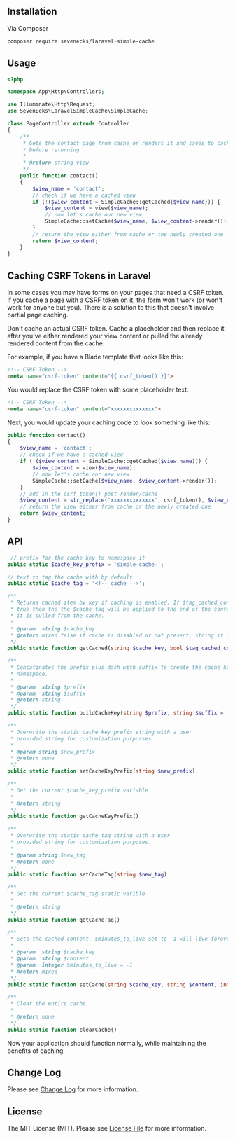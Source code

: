 ## Installation

Via Composer

```bash
composer require sevenecks/laravel-simple-cache
```

## Usage
```php
<?php

namespace App\Http\Controllers;

use Illuminate\Http\Request;
use SevenEcks\LaravelSimpleCache\SimpleCache;

class PageController extends Controller
{
    /**
     * Gets the contact page from cache or renders it and saves to cache 
     * before returning
     *
     * @return string view
     */
    public function contact()
    {
        $view_name = 'contact';
        // check if we have a cached view
        if (!($view_content = SimpleCache::getCached($view_name))) {
            $view_content = view($view_name);
            // now let's cache our new view
            SimpleCache::setCache($view_name, $view_content->render());
        }
        // return the view either from cache or the newly created one
        return $view_content;
    }
}
```

## Caching CSRF Tokens in Laravel

In some cases you may have forms on your pages that need a CSRF token. If you cache a page with a CSRF token on it, the form won't work (or won't work for anyone but you). There is a solution to this that doesn't involve partial page caching.

Don't cache an actual CSRF token. Cache a placeholder and then replace it after you've either rendered your view content or pulled the already rendered content from the cache.

For example, if you have a Blade template that looks like this:

```html
<!-- CSRF Token -->
<meta name="csrf-token" content="{{ csrf_token() }}">
```

You would replace the CSRF token with some placeholder text.

```html
<!-- CSRF Token -->
<meta name="csrf-token" content="xxxxxxxxxxxxxx">
```

Next, you would update your caching code to look something like this:

```php
public function contact()
{
    $view_name = 'contact';
    // check if we have a cached view
    if (!($view_content = SimpleCache::getCached($view_name))) {
        $view_content = view($view_name);
        // now let's cache our new view
        SimpleCache::setCache($view_name, $view_content->render());
    }
    // add in the csrf_token() post render/cache
    $view_content = str_replace('xxxxxxxxxxxxxx', csrf_token(), $view_content);
    // return the view either from cache or the newly created one
    return $view_content;
}
```

## API

```php
 // prefix for the cache key to namespace it
public static $cache_key_prefix = 'simple-cache-';

// text to tag the cache with by default
public static $cache_tag = '<!-- cache -->';

/**
 * Returns cached item by key if caching is enabled. If $tag_cached_content is
 * true then the the $cache_tag will be applied to the end of the content after 
 * it is pulled from the cache.
 *
 * @param  string $cache_key
 * @return mixed false if cache is disabled or not present, string if it exists.
 */
public static function getCached(string $cache_key, bool $tag_cached_content = true)

/**
 * Concatinates the prefix plus dash with suffix to create the cache key
 * namespace.
 *
 * @param  string $prefix
 * @param  string $suffix
 * @return string
 */
public static function buildCacheKey(string $prefix, string $suffix = '')

/**
 * Overwrite the static cache key prefix string with a user
 * provided string for customization purporses.
 *
 * @param string $new_prefix
 * @return none
 */
public static function setCacheKeyPrefix(string $new_prefix)

/**
 * Get the current $cache_key_prefix variable
 *
 * @return string
 */
public static function getCacheKeyPrefix()

/**
 * Overwrite the static cache tag string with a user
 * provided string for customization purposes.
 *
 * @param string $new_tag
 * @return none
 */
public static function setCacheTag(string $new_tag)

/**
 * Get the current $cache_tag static varible
 *
 * @return string
 */
public static function getCacheTag()

/**
 * Sets the cached content. $minutes_to_live set to -1 will live forever.
 *
 * @param  string $cache_key
 * @param  string $content
 * @param  integer $minutes_to_live = -1
 * @return mixed
 */
public static function setCache(string $cache_key, string $content, int $minutes_to_live = -1)

/**
 * Clear the entire cache
 *
 * @return none
 */
public static function clearCache()
```

Now your application should function normally, while maintaining the benefits of caching.

## Change Log
Please see [Change Log](CHANGELOG.md) for more information.

## License

The MIT License (MIT). Please see [License File](LICENSE.md) for more information.
